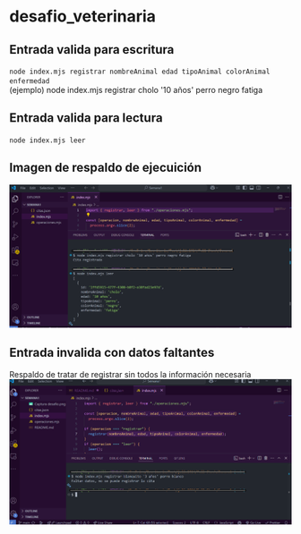 # desafio_veterinaria

## Entrada valida para escritura

`node index.mjs registrar nombreAnimal edad tipoAnimal colorAnimal enfermedad`  
(ejemplo) node index.mjs registrar cholo '10 años' perro negro fatiga

## Entrada valida para lectura

`node index.mjs leer`

## Imagen de respaldo de ejecuición

![foto1](./Captura%20desafio.png)

## Entrada invalida con datos faltantes

Respaldo de tratar de registrar sin todos la información necesaria
![foto2](./Captura2%20desafio.png)

